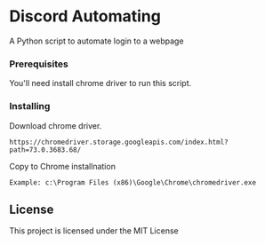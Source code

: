 # Discord Automating

A Python script to automate login to a webpage

### Prerequisites

You'll need install chrome driver to run this script.
### Installing

Download chrome driver.

```
https://chromedriver.storage.googleapis.com/index.html?path=73.0.3683.68/ 
```

Copy to Chrome installnation

```
Example: c:\Program Files (x86)\Google\Chrome\chromedriver.exe
``` 

## License

This project is licensed under the MIT License
